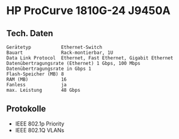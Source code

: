 # HP ProCurve 1810G-24 J9450A

## Tech. Daten
```
Gerätetyp           Ethernet-Switch
Bauart              Rack-montierbar, 1U
Data Link Protocol  Ethernet, Fast Ethernet, Gigabit Ethernet
Datenübertragungsrate (Ethernet) 1 Gbps, 100 Mbps
Datenübertragungsrate in Gbps 1
Flash-Speicher (MB) 8
RAM (MB)            16
Fanless             ja
max. Leistung       48 Gbps
```

## Protokolle
+ IEEE 802.1p Priority
+ IEEE 802.1Q VLANs

